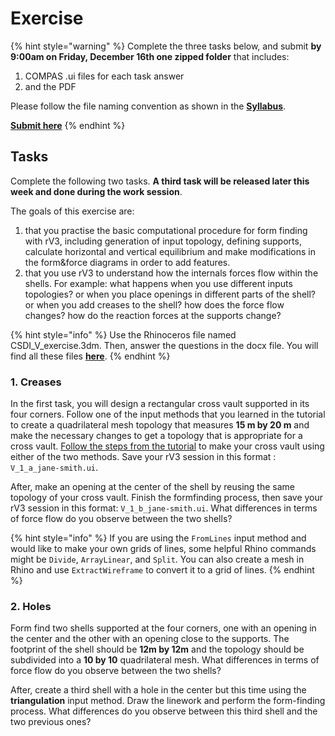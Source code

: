 # Exercise

{% hint style="warning" %}
Complete the three tasks below, and submit **by 9:00am on Friday, December 16th one zipped folder** that includes:

1. COMPAS .ui files for each task answer
2. and the PDF

Please follow the file naming convention as shown in the [**Syllabus**](../../syllabus.md#submissions).

[**Submit here**](https://polybox.ethz.ch/index.php/s/VaipCVMQcJWcAgx)
{% endhint %}

## Tasks

Complete the following two tasks. **A third task will be released later this week and done during the work session**.

The goals of this exercise are:

1. that you practise the basic computational procedure for form finding with rV3, including generation of input topology, defining supports, calculate horizontal and vertical equilibrium and make modifications in the form\&force diagrams in order to add features.
2. that you use rV3 to understand how the internals forces flow within the shells. For example: what happens when you use different inputs topologies? or when you place openings in different parts of the shell? or when you add creases to the shell? how does the force flow changes? how do the reaction forces at the supports change?&#x20;

{% hint style="info" %}
Use the Rhinoceros file named CSDI\_V\_exercise.3dm. Then, answer the questions in the docx file. You will find all these files [**here**](../#files).
{% endhint %}

### 1. Creases

In the first task, you will design a rectangular cross vault supported in its four corners. Follow one of the input methods that you learned in the tutorial to create a quadrilateral mesh topology that measures **15 m by 20 m** and make the necessary changes to get a topology that is appropriate for a cross vault. [Follow the steps from the tutorial](\_tutorial-5.md#4-creases) to make your cross vault using either of the two methods. Save your rV3 session in this format : `V_1_a_jane-smith.ui`.

After, make an opening at the center of the shell by reusing the same topology of your cross vault. Finish the formfinding process, then save your rV3 session in this format: `V_1_b_jane-smith.ui`. What differences in terms of force flow do you observe between the two shells?&#x20;

{% hint style="info" %}
If you are using the `FromLines` input method and would like to make your own grids of lines, some helpful Rhino commands might be `Divide`, `ArrayLinear`, and `Split`. You can also create a mesh in Rhino and use `ExtractWireframe` to convert it to a grid of lines.
{% endhint %}

### 2. Holes

Form find two shells supported at the four corners, one with an opening in the center and the other with an opening close to the supports. The footprint of the shell should be **12m by 12m** and the topology should be subdivided into a **10 by 10** quadrilateral mesh. What differences in terms of force flow do you observe between the two shells?&#x20;

After, create a third shell with a hole in the center but this time using the **triangulation** input method. Draw the linework and perform the form-finding process. What differences do you observe between this third shell and the two previous ones?&#x20;

<!-- ### 3. Design exploration

The final task is a free design task. We have three cinema halls with a freestanding, circular ticket and snack booth. We would like to build one or more shells to cover the space between the halls. There are a number of features we would like these shells to have, and a few constraints.

The shells can anchor anywhere on the <mark style="color:red;">**red**</mark> surfaces in the Rhino exercise file (some walls of the cinema halls and the entirety of the ticket and snack booth) or the ground. The blue outline in Fig-1 indicates the approximate area that you should try to cover with your design, however you do not have to follow this one-to-one. 

<figure><img src="../../../.gitbook/assets/rv3_exercise_task3_sitePlan.png" alt=""><figcaption><p>Fig 1 : Site Plan for the Design</p></figcaption></figure>

Each of these characteristics should be present in at least one of the shells : 
- [ ] Hole
- [ ] Dropdown
- [ ] Crease
- [ ] an edge which is fully supported
- [ ] two edges supported only at the corner


{% hint style="warning" %}
IMPORTANT: We recommend you start by making a hand sketch of the scheme for your shells. This will save you a lot of time.
{% endhint %}

When you finish formfinding a shell, save out your compas `.ui` file. Also save your final Rhino file with the meshes of your three shells. 

Answer the questions in the separate word doc titled `CSDI_V_exercise_task3.doc`. 

 -->


